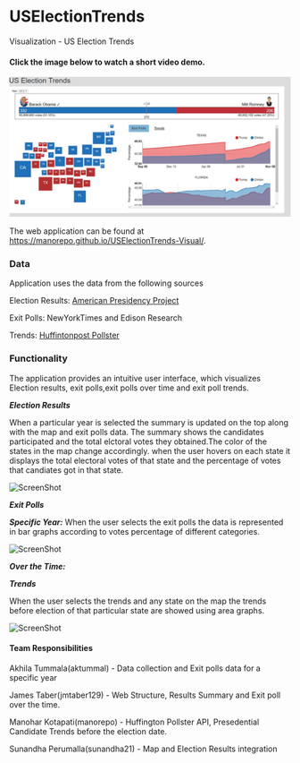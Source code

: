 # USElectionTrends
Visualization - US Election Trends

#### Click the image below to watch a short video demo.
[![ScreenShot](/screenshots/thumbnail.jpg)](https://youtu.be/M5YvbRzGtl0)

The web application can be found at https://manorepo.github.io/USElectionTrends-Visual/.

### Data 

Application uses the data from the following sources


Election Results:  [American Presidency Project](http://www.presidency.ucsb.edu/elections.php) 


Exit Polls: NewYorkTimes and Edison Research


Trends: [Huffintonpost Pollster](http://elections.huffingtonpost.com/pollster/api)


### Functionality 

The application provides an intuitive user interface, which visualizes Election results, exit polls,exit polls over time and exit poll trends.

_**Election Results**_

When a particular year is selected the summary is updated on the top along with the map and exit polls data.
The summary shows the candidates participated and the total elctoral votes they obtained.The color of the states in the map change accordingly. when the user hovers on each state it displays the total electoral votes of that state and the percentage of votes that candiates got in that state.

![ScreenShot](https://github.com/manorepo/USElectionTrends-Visual/blob/master/screenshots/overview.png)

_**Exit Polls**_

_***Specific Year:***_
When the user selects the exit polls the data is represented in bar graphs according to votes percentage of different categories.

![ScreenShot](https://github.com/manorepo/USElectionTrends-Visual/blob/master/screenshots/exitpoll1.png)

_***Over the Time:***_


_**Trends**_

When the user selects the trends and any state on the map the trends before election of that particular state 
are showed using area graphs.

![ScreenShot](https://github.com/manorepo/USElectionTrends-Visual/blob/master/screenshots/trends.jpg)

#### Team Responsibilities

Akhila Tummala(aktummal) - Data collection and Exit polls data for a specific year

James Taber(jmtaber129) - Web Structure, Results Summary and Exit poll over the time.

Manohar Kotapati(manorepo) - Huffington Pollster API, Presedential Candidate Trends before the election date.

Sunandha Perumalla(sunandha21) - Map and Election Results integration
